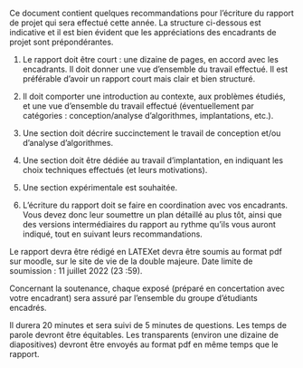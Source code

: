 Ce document contient quelques recommandations pour l’écriture du rapport de projet qui sera effectué cette année. La structure ci-dessous est indicative et il est bien évident que les appréciations des encadrants de projet sont prépondérantes.

1. Le rapport doit être court : une dizaine de pages, en accord avec les encadrants. Il doit donner une vue d’ensemble du travail effectué. Il est préférable d’avoir un rapport court mais clair et bien structuré.

2. Il doit comporter une introduction au contexte, aux problèmes étudiés, et une vue d’ensemble du travail effectué (éventuellement par catégories : conception/analyse d’algorithmes, implantations, etc.).

3. Une section doit décrire succinctement le travail de conception et/ou d’analyse d’algorithmes.

4. Une section doit être dédiée au travail d’implantation, en indiquant les choix techniques effectués (et leurs motivations).

5. Une section expérimentale est souhaitée.

6. L’écriture du rapport doit se faire en coordination avec vos encadrants. Vous devez donc leur soumettre un plan détaillé au plus tôt, ainsi que des versions intermédiaires du rapport au rythme qu’ils vous auront indiqué, tout en suivant leurs recommandations.

Le rapport devra être rédigé en LATEXet devra être soumis au format pdf sur moodle, sur le site de vie de la double majeure. Date limite de soumission : 11 juillet 2022 (23 :59).

Concernant la soutenance, chaque exposé (préparé en concertation avec votre encadrant) sera assuré par l’ensemble du groupe d’étudiants encadrés. 

Il durera 20 minutes et sera suivi de 5 minutes de questions. Les temps de parole devront être équitables. Les transparents (environ une dizaine de diapositives) devront être envoyés au format pdf en même temps que le rapport.